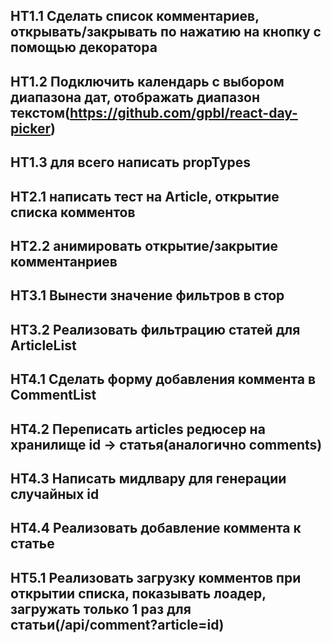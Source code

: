 ## HT1.1 Сделать список комментариев, открывать/закрывать по нажатию на кнопку с помощью декоратора
## HT1.2 Подключить календарь с выбором диапазона дат, отображать диапазон текстом(https://github.com/gpbl/react-day-picker)
## HT1.3 для всего написать propTypes

## HT2.1 написать тест на Article, открытие списка комментов
## HT2.2 анимировать открытие/закрытие комментанриев

## HT3.1 Вынести значение фильтров в стор
## HT3.2 Реализовать фильтрацию статей для ArticleList

## HT4.1 Сделать форму добавления коммента в CommentList
## HT4.2 Переписать articles редюсер на хранилище id -> статья(аналогично comments)
## HT4.3 Написать мидлвару для генерации случайных id
## HT4.4 Реализовать добавление коммента к статье

## HT5.1 Реализовать загрузку комментов при открытии списка, показывать лоадер, загружать только 1 раз для статьи(/api/comment?article=id)